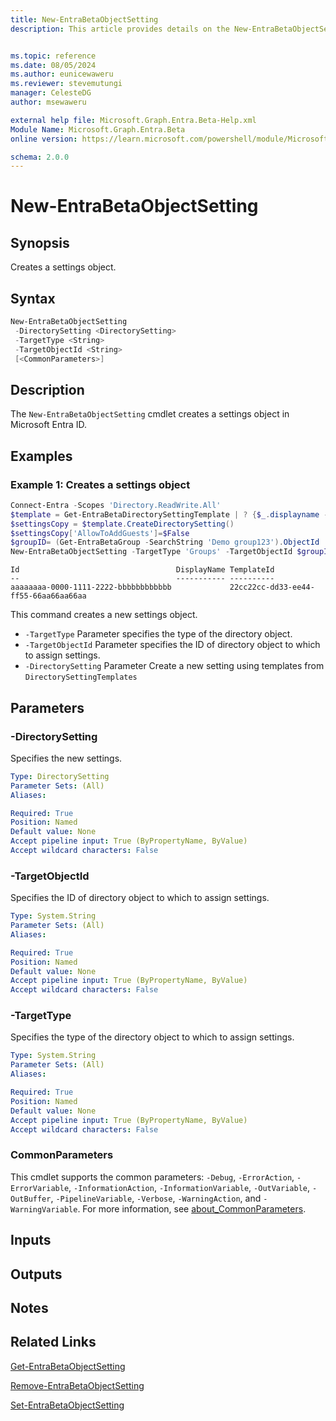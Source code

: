 ```yaml
---
title: New-EntraBetaObjectSetting
description: This article provides details on the New-EntraBetaObjectSetting command.


ms.topic: reference
ms.date: 08/05/2024
ms.author: eunicewaweru
ms.reviewer: stevemutungi
manager: CelesteDG
author: msewaweru

external help file: Microsoft.Graph.Entra.Beta-Help.xml
Module Name: Microsoft.Graph.Entra.Beta
online version: https://learn.microsoft.com/powershell/module/Microsoft.Graph.Entra.Beta/New-EntraBetaObjectSetting

schema: 2.0.0
---
```


# New-EntraBetaObjectSetting

## Synopsis

Creates a settings object.

## Syntax

```powershell
New-EntraBetaObjectSetting
 -DirectorySetting <DirectorySetting>
 -TargetType <String>
 -TargetObjectId <String>
 [<CommonParameters>]
```

## Description

The `New-EntraBetaObjectSetting` cmdlet creates a settings object in Microsoft Entra ID.

## Examples

### Example 1: Creates a settings object

```powershell
Connect-Entra -Scopes 'Directory.ReadWrite.All'
$template = Get-EntraBetaDirectorySettingTemplate | ? {$_.displayname -eq 'group.unified.guest'}
$settingsCopy = $template.CreateDirectorySetting()
$settingsCopy['AllowToAddGuests']=$False
$groupID= (Get-EntraBetaGroup -SearchString 'Demo group123').ObjectId
New-EntraBetaObjectSetting -TargetType 'Groups' -TargetObjectId $groupID -DirectorySetting $settingsCopy
```

```Output
Id                                   DisplayName TemplateId
--                                   ----------- ----------
aaaaaaaa-0000-1111-2222-bbbbbbbbbbbb             22cc22cc-dd33-ee44-ff55-66aa66aa66aa
```

This command creates a new settings object.

- `-TargetType` Parameter specifies the type of the directory object.
- `-TargetObjectId` Parameter specifies the ID of directory object to which to assign settings.
- `-DirectorySetting` Parameter Create a new setting using templates from `DirectorySettingTemplates`

## Parameters

### -DirectorySetting

Specifies the new settings.

```yaml
Type: DirectorySetting
Parameter Sets: (All)
Aliases:

Required: True
Position: Named
Default value: None
Accept pipeline input: True (ByPropertyName, ByValue)
Accept wildcard characters: False
```

### -TargetObjectId

Specifies the ID of directory object to which to assign settings.

```yaml
Type: System.String
Parameter Sets: (All)
Aliases:

Required: True
Position: Named
Default value: None
Accept pipeline input: True (ByPropertyName, ByValue)
Accept wildcard characters: False
```

### -TargetType

Specifies the type of the directory object to which to assign settings.

```yaml
Type: System.String
Parameter Sets: (All)
Aliases:

Required: True
Position: Named
Default value: None
Accept pipeline input: True (ByPropertyName, ByValue)
Accept wildcard characters: False
```

### CommonParameters

This cmdlet supports the common parameters: `-Debug`, `-ErrorAction`, `-ErrorVariable`, `-InformationAction`, `-InformationVariable`, `-OutVariable`, `-OutBuffer`, `-PipelineVariable`, `-Verbose`, `-WarningAction`, and `-WarningVariable`. For more information, see [about_CommonParameters](https://go.microsoft.com/fwlink/?LinkID=113216).

## Inputs

## Outputs

## Notes

## Related Links

[Get-EntraBetaObjectSetting](Get-EntraBetaObjectSetting.md)

[Remove-EntraBetaObjectSetting](Remove-EntraBetaObjectSetting.md)

[Set-EntraBetaObjectSetting](Set-EntraBetaObjectSetting.md)
